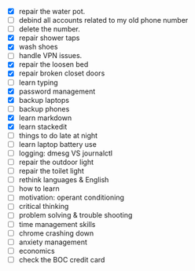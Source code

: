 - [x] repair the water pot.
- [ ] debind all accounts related to my old phone number
- [ ] delete the number.
- [x] repair shower taps
- [x] wash shoes
- [ ] handle VPN issues.
- [x] repair the loosen bed
- [x] repair broken closet doors
- [ ] learn typing
- [x] password management
- [x] backup laptops
- [ ] backup phones
- [x] learn markdown
- [x] learn stackedit
- [ ] things to do late at night 
- [ ] learn laptop battery use
- [ ] logging: dmesg VS journalctl
- [ ] repair the outdoor light
- [ ] repair the toilet light
- [ ] rethink languages & English
- [ ] how to learn
- [ ] motivation: operant conditioning
- [ ] critical thinking
- [ ] problem solving & trouble shooting
- [ ] time management skills
- [ ] chrome crashing down
- [ ] anxiety management
- [ ] economics
- [ ] check the BOC credit card
<!--stackedit_data:
eyJoaXN0b3J5IjpbLTIwODkwMzAyNjksLTkyNDkxMjMzOF19
-->
